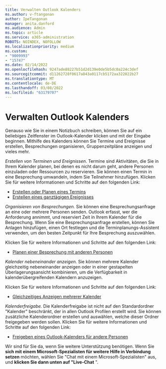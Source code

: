 ```yaml
---
title: Verwalten Outlook Kalenders
ms.author: v-ftangonan
author: IpeTangonan
manager: anita.danford
ms.audience: Admin
ms.topic: article
ms.service: o365-administration
ROBOTS: NOINDEX, NOFOLLOW
ms.localizationpriority: medium
ms.custom:
- "9009993"
- "15747"
ms.date: 02/14/2022
ms.openlocfilehash: 9247ade88227b51d2d139e0de5b5dc0a224c3def
ms.sourcegitcommit: d11262728f0617a843a0117cb5172aa322022b27
ms.translationtype: MT
ms.contentlocale: de-DE
ms.lasthandoff: 03/08/2022
ms.locfileid: "63179707"
---
```

# <a name="managing-outlook-calendar"></a>Verwalten Outlook Kalenders

Genauso wie Sie in einem Notizbuch schreiben, können Sie auf ein beliebiges Zeitfenster im Outlook-Kalender klicken und mit der Eingabe beginnen. Mithilfe des Kalenders können Sie Termine und Ereignisse erstellen, Besprechungen organisieren, Gruppenzeitpläne anzeigen und vieles mehr.

*Erstellen von Terminen und Ereignissen*. Termine sind Aktivitäten, die Sie in Ihrem Kalender planen, bei denen es nicht darum geht, andere Personen einzuladen oder Ressourcen zu reservieren. Sie können einen Termin in eine Besprechung umwandeln, indem Sie Teilnehmer hinzufügen. Klicken Sie für weitere Informationen und Schritte auf den folgenden Link:

- [Erstellen oder Planen eines Termins](https://support.microsoft.com/office/create-or-schedule-an-appointment-be84396a-0903-4e25-b31c-1c99ce0dacf2)
- [Erstellen eines ganztägigen Ereignisses](https://support.microsoft.com/office/create-an-all-day-event-52420de0-8f5a-41b2-a165-070588896c25)

*Organisieren von Besprechungen.* Sie können eine Besprechungsanfrage an eine oder mehrere Personen senden. Outlook erfasst, wer die Anforderung annimmt, und reserviert Zeit in Ihrem Kalender für die Besprechung. Wenn Sie eine Besprechungsanfrage erstellen, können Sie Anlagen hinzufügen, einen Ort festlegen und die Terminplanungs-Assistent verwenden, um den besten Zeitpunkt für Ihre Besprechung auszuwählen.

Klicken Sie für weitere Informationen und Schritte auf den folgenden Link:

- [Planen einer Besprechung mit anderen Personen](https://support.microsoft.com/office/schedule-a-meeting-with-other-people-5c9877bc-ab91-4a7c-99fb-b0b68d7ea94f)

*Kalender nebeneinander anzeigen.* Sie können mehrere Kalender gleichzeitig nebeneinander anzeigen oder in einer gestapelten Überlagerungsansicht kombinieren, um die Verfügbarkeit in kalenderübergreifenden Kalendern anzuzeigen.

Klicken Sie für weitere Informationen und Schritte auf den folgenden Link:

- [Gleichzeitiges Anzeigen mehrerer Kalender](https://support.microsoft.com/office/view-multiple-calendars-at-the-same-time-fffa8783-0556-4ea1-ba62-3ed8a95a903c)

*Kalenderfreigabe.* Die Kalenderfreigabe ist nicht auf den Standardordner "Kalender" beschränkt, der in allen Outlook Profilen erstellt wird. Sie können zusätzliche Kalenderordner erstellen und auswählen, welche dieser Ordner freigegeben werden sollen. Klicken Sie für weitere Informationen und Schritte auf den folgenden Link:

- [Freigeben eines Outlook-Kalenders für andere Personen](https://support.microsoft.com/office/share-an-outlook-calendar-with-other-people-353ed2c1-3ec5-449d-8c73-6931a0adab88)

Wir sind für Sie da, wenn Sie weitere Unterstützung benötigen. Wenn Sie **sich mit einem Microsoft-Spezialisten für weitere Hilfe in Verbindung setzen** möchten, wählen Sie "Chat mit einem Microsoft-Spezialisten" aus, und **klicken Sie dann unten auf "Live-Chat** ".
